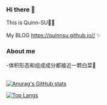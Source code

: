 ### Hi there 👋
This is Quinn-SU🏄‍♀️<br> <br>
My BLOG https://quinnsu.github.io// ✨ 
### About me
 -体积形态和组成成分都接近一颗白菜🌿<br>
 <br>
 
[![Anurag's GitHub stats](https://github-readme-stats.vercel.app/api?username=quinnsu)](https://github.com/anuraghazra/github-readme-stats)

[![Top Langs](https://github-readme-stats.vercel.app/api/top-langs/?username=quinnsu)](https://github.com/anuraghazra/github-readme-stats)


<!--
**Quinn-SU/Quinn-SU** is a ✨ _special_ ✨ repository because its `README.md` (this file) appears on your GitHub profile.

Here are some ideas to get you started:

- 🔭 I’m currently working on ...
- 🌱 I’m currently learning ...
- 👯 I’m looking to collaborate on ...
- 🤔 I’m looking for help with ...
- 💬 Ask me about ...
- 📫 How to reach me: ...
- 😄 Pronouns: ...
- ⚡ Fun fact: ...
-->
